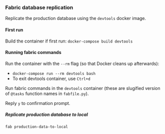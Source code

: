 ### Fabric database replication

Replicate the production database using the `devtools` docker image.

#### First run
Build the container if first run: `docker-compose build devtools`

#### Running fabric commands

Run the container with the `--rm` flag (so that Docker cleans up afterwards):

- `docker-compose run --rm devtools bash`
- To exit devtools container, use `Ctrl+d`

Run fabric commands in the `devtools` container (these are slugified version of `@tasks` function names in `fabfile.py`).

Reply `y` to confirmation prompt.

##### Replicate production database to local
`fab production-data-to-local`
